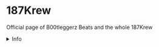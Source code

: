 # 187Krew
Official page of B00tleggerz Beats and the whole 187Krew
<details>
<summary>
Info
</summary>
</details>
